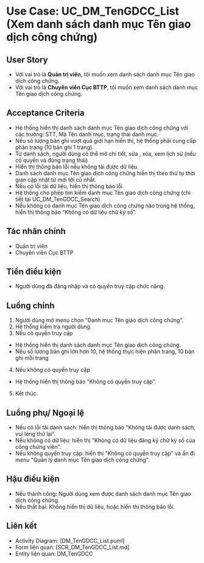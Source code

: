 # Use Case: UC_DM_TenGDCC_List (Xem danh sách danh mục Tên giao dịch công chứng)

## User Story
- Với vai trò là **Quản trị viên**, tôi muốn xem danh sách danh mục Tên giao dịch công chứng.
- Với vai trò là **Chuyên viên Cục BTTP**, tôi muốn xem danh sách danh mục Tên giao dịch công chứng.

## Acceptance Criteria
- Hệ thống hiển thị danh sách danh mục Tên giao dịch công chứng với các trường: STT, Mã Tên danh mục, trạng thái danh mục.
- Nếu số lượng bản ghi vượt quá giới hạn hiển thị, hệ thống phải cung cấp phân trang (10 bản ghi 1 trang).
- Từ danh sách, người dùng có thể mở chi tiết, sửa , xóa, xem lịch sử (nếu có quyền và đúng trạng thái)
- Hiển thị thông báo lỗi nếu không tải được dữ liệu.
- Danh sách danh mục Tên giao dịch công chứng hiển thị theo thứ tự thời gian cập nhật từ mới tới cũ nhất.
- Nếu có lỗi tải dữ liệu, hiển thị thông báo lỗi.
- Hệ thống cho phép tìm kiếm danh mục Tên giao dịch công chứng (chi tiết tại UC_DM_TenGDCC_Search)
- Nếu không có danh mục Tên giao dịch công chứng nào trong hệ thống, hiển thị thông báo “Không có dữ liệu chữ ký số”. 

## Tác nhân chính
- Quản trị viên
- Chuyên viên Cục BTTP

## Tiền điều kiện
- Người dùng đã đăng nhập và có quyền truy cập chức năng.

## Luồng chính
1. Người dùng mở menu chọn "Danh mục Tên giao dịch công chứng".
2. Hệ thống kiểm tra người dùng
3. Nếu có quyền truy cập
- Hệ thống hiển thị danh sách danh mục Tên giao dịch công chứng.
- Nếu số lượng bản ghi lớn hơn 10, hệ thống thực hiện phân trang, 10 bản ghi mỗi trang
4. Nếu không có quyền truy cập
- Hệ thống hiển thị thông báo "Không có quyền truy cập".
5. Kết thúc.

## Luồng phụ/ Ngoại lệ
- Nếu có lỗi tải danh sách: hiển thị thông báo "Không tải được danh sách, vui lòng thử lại".
- Nếu không có dữ liệu: hiển thị "Không có dữ liệu đăng ký chữ ký số của công chứng viên".
- Nếu không quyền truy cập: hiển thị "Không có quyền truy cập" và ẩn đi menu "Quản lý danh mục Tên giao dịch công chứng".

## Hậu điều kiện
- Nếu thành công: Người dùng xem được danh sách danh mục Tên giao dịch công chứng.
- Nếu thất bại: Không hiển thị dữ liệu, hoặc hiển thị thông báo lỗi.

## Liên kết
- Activity Diagram: [DM_TenGDCC_List.puml]
- Form liên quan: [SCR_DM_TenGDCC_List.md]
- Entity liên quan: DM_TenGDCC 

